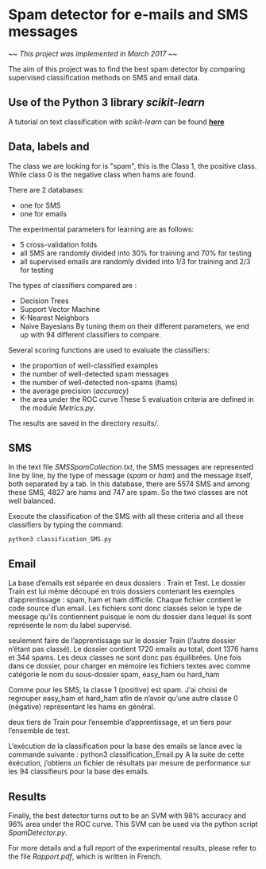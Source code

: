 # Spam detector for e-mails and SMS messages

~~ *This project was implemented in March 2017* ~~

The aim of this project was to find the best spam detector by comparing supervised classification methods on SMS and email data.

## Use of the Python 3 library *scikit-learn*
A tutorial on text classification with *scikit-learn* can be found [**here**](http://scikit-learn.org/stable/tutorial/text_analytics/working_with_text_data.html)

## Data, labels and 
The class we are looking for is "spam", this is the Class 1, the positive class. While class 0 is the negative class when hams are found.

There are 2 databases:
* one for SMS
* one for emails

The experimental parameters for learning are as follows:
- 5 cross-validation folds
- all SMS are randomly divided into 30% for training and 70% for testing
- all supervised emails are randomly divided into 1/3 for training and 2/3 for testing

The types of classifiers compared are : 
- Decision Trees
- Support Vector Machine
- K-Nearest Neighbors
- Naive Bayesians
By tuning them on their different parameters, we end up with 94 different classifiers to compare.

Several scoring functions are used to evaluate the classifiers:
- the proportion of well-classified examples
- the number of well-detected spam messages 
- the number of well-detected non-spams (hams) 
- the average precision (*accuracy*)
- the area under the ROC curve
These 5 evaluation criteria are defined in the module *Metrics.py*.

The results are saved in the directory *results/*.

## SMS

In the text file *SMSSpamCollection.txt*, the SMS messages are represented line by line, by the type of message (*spam* or *ham*) and the message itself, both separated by a tab. 
In this database, there are 5574 SMS and among these SMS, 4827 are hams and 747 are spam. So the two classes are not well balanced.

Execute the classification of the SMS with all these criteria and all these classifiers by typing the command:
```
python3 classification_SMS.py
```

## Email

La base d’emails est séparée en deux dossiers : Train et Test. Le dossier Train est lui même
découpé en trois dossiers contenant les exemples d’apprentissage : spam, ham et ham difficile.
Chaque fichier contient le code source d’un email. Les fichiers sont donc classés selon le type de
message qu’ils contiennent puisque le nom du dossier dans lequel ils sont représente le nom du
label supervisé.

seulement faire de l’apprentissage sur le dossier Train (l’autre
dossier n’étant pas classé). Le dossier contient 1720 emails au total, dont 1376 hams et 344 spams.
Les deux classes ne sont donc pas équilibrées.
Une fois dans ce dossier, pour charger en mémoire les fichiers textes avec comme catégorie le nom
du sous-dossier spam, easy_ham ou hard_ham

Comme pour les SMS, la classe 1 (positive) est spam. J’ai choisi de regrouper easy_ham et
hard_ham afin de n’avoir qu’une autre classe 0 (négative) représentant les hams en général.

deux tiers de Train pour l’ensemble d’apprentissage, et un tiers pour
l’ensemble de test.

L’exécution de la classification pour la base des emails se lance avec la commande
suivante :
python3 classification_Email.py
A la suite de cette éxécution, j’obtiens un fichier de résultats par mesure de performance
sur les 94 classifieurs pour la base des emails. 

## Results

Finally, the best detector turns out to be an SVM with 98% accuracy and 96% area under the ROC curve. 
This SVM can be used via the python script *SpamDetector.py*.

For more details and a full report of the experimental results, please refer to the file *Rapport.pdf*, which is written in French.
